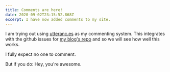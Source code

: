 ```yaml
---
title: Comments are here!
date: 2020-09-02T23:15:52.868Z
excerpt: I have now added comments to my site.
---
```

I am trying out using [utteranc.es](https://utteranc.es) as my commenting system. This integrates with the github issues for [my blog's repo](https://github.com/fimion/alex-party) and so we will see how well this works.

I fully expect no one to comment.

But if you do: Hey, you're awesome.